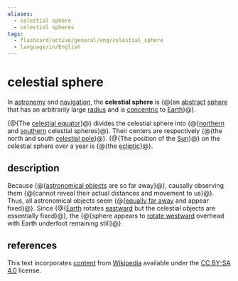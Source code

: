 ```yaml
---
aliases:
  - celestial sphere
  - celestial spheres
tags:
  - flashcard/active/general/eng/celestial_sphere
  - language/in/English
---
```


# celestial sphere

In [astronomy](astronomy.md) and [navigation](navigation.md), the __celestial sphere__ is {@{an [abstract](abstraction.md) [sphere](sphere.md) that has an arbitrarily large [radius](radius.md) and is [concentric](concentric%20objects.md) to [Earth](Earth.md)}@}. <!--SR:!2026-02-27,406,290-->

{@{The [celestial equator](celestial%20equator.md)}@} divides the celestial sphere into {@{[northern](northern%20celestial%20sphere.md) and [southern](southern%20celestial%20sphere.md) celestial spheres}@}. Their centers are respectively {@{the north and south [celestial pole](celestial%20pole.md)}@}. {@{The position of the [Sun](Sun.md)}@} on the celestial sphere over a year is {@{the [ecliptic](ecliptic.md)}@}. <!--SR:!2028-08-16,1173,350!2026-07-08,543,310!2028-06-17,1127,350!2027-05-26,798,330!2027-08-26,866,330-->

## description

Because {@{[astronomical objects](astronomical%20object.md) are so far away}@}, causally observing them {@{cannot reveal their actual distances and movement to us}@}. Thus, all astronomical objects seem {@{[equally far away](equidistant.md) and appear fixed}@}. Since {@{[Earth](Earth.md) rotates [eastward](east.md) but the celestial objects are essentially fixed}@}, the {@{sphere appears to [rotate westward](diurnal%20motion.md) overhead with Earth underfoot remaining still}@}. <!--SR:!2027-03-31,752,330!2027-05-25,796,330!2027-06-11,822,330!2025-10-20,339,290!2025-11-06,334,290-->

## references

This text incorporates [content](https://en.wikipedia.org/wiki/celestial_sphere) from [Wikipedia](Wikipedia.md) available under the [CC BY-SA 4.0](https://creativecommons.org/licenses/by-sa/4.0/) license.
